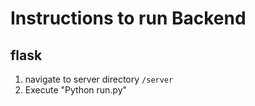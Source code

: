 # Instructions to run Backend 

## flask
1. navigate to server directory `/server`
2. Execute "Python run.py"


